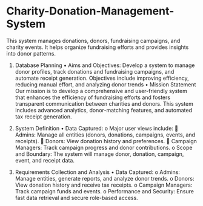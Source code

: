# Charity-Donation-Management-System
This system manages donations, donors, fundraising campaigns, and charity events. It helps organize fundraising efforts and provides insights into donor patterns.


1. Database Planning
•	Aims and Objectives:
Develop a system to manage donor profiles, track donations and fundraising campaigns, and automate receipt generation. Objectives include improving efficiency, reducing manual effort, and analyzing donor trends
• Mission Statement
Our mission is to develop a comprehensive and user-friendly system that enhances the efficiency of fundraising efforts and fosters transparent communication between charities and donors. This system includes advanced analytics, donor-matching features, and automated tax receipt generation.


2. System Definition
•	Data Captured:
o	Major user views include:
	Admins: Manage all entities (donors, donations, campaigns, events, and receipts).
	Donors: View donation history and preferences.
	Campaign Managers: Track campaign progress and donor contributions.
o	Scope and Boundary: The system will manage donor, donation, campaign, event, and receipt data.


3. Requirements Collection and Analysis
•	Data Captured:
o	Admins: Manage entities, generate reports, and analyze donor trends.
o	Donors: View donation history and receive tax receipts.
o	Campaign Managers: Track campaign funds and events.
o	Performance and Security: Ensure fast data retrieval and secure role-based access.



